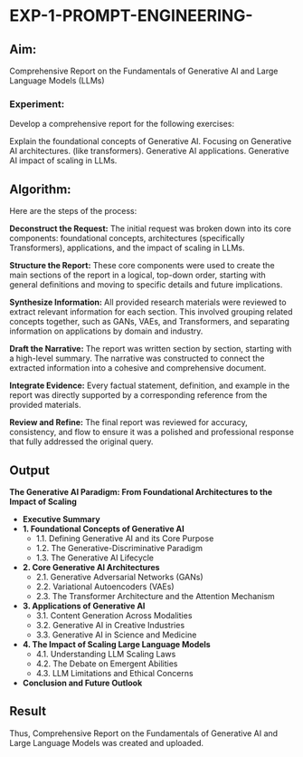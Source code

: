 # EXP-1-PROMPT-ENGINEERING-

## Aim: 
Comprehensive Report on the Fundamentals of Generative AI and Large Language Models (LLMs)

### Experiment: 
Develop a comprehensive report for the following exercises:

Explain the foundational concepts of Generative AI.
Focusing on Generative AI architectures. (like transformers).
Generative AI applications.
Generative AI impact of scaling in LLMs.

## Algorithm:
Here are the steps of the process:

**Deconstruct the Request:** The initial request was broken down into its core components: foundational concepts, architectures (specifically Transformers), applications, and the impact of scaling in LLMs.

**Structure the Report:** These core components were used to create the main sections of the report in a logical, top-down order, starting with general definitions and moving to specific details and future implications.

**Synthesize Information:** All provided research materials were reviewed to extract relevant information for each section. This involved grouping related concepts together, such as GANs, VAEs, and Transformers, and separating information on applications by domain and industry.

**Draft the Narrative:** The report was written section by section, starting with a high-level summary. The narrative was constructed to connect the extracted information into a cohesive and comprehensive document.

**Integrate Evidence:** Every factual statement, definition, and example in the report was directly supported by a corresponding reference from the provided materials.

**Review and Refine:** The final report was reviewed for accuracy, consistency, and flow to ensure it was a polished and professional response that fully addressed the original query.

## Output

**The Generative AI Paradigm: From Foundational Architectures to the Impact of Scaling**

*   **Executive Summary**
*   **1. Foundational Concepts of Generative AI**
    *   1.1. Defining Generative AI and its Core Purpose
    *   1.2. The Generative-Discriminative Paradigm
    *   1.3. The Generative AI Lifecycle
*   **2. Core Generative AI Architectures**
    *   2.1. Generative Adversarial Networks (GANs)
    *   2.2. Variational Autoencoders (VAEs)
    *   2.3. The Transformer Architecture and the Attention Mechanism
*   **3. Applications of Generative AI**
    *   3.1. Content Generation Across Modalities
    *   3.2. Generative AI in Creative Industries
    *   3.3. Generative AI in Science and Medicine
*   **4. The Impact of Scaling Large Language Models**
    *   4.1. Understanding LLM Scaling Laws
    *   4.2. The Debate on Emergent Abilities
    *   4.3. LLM Limitations and Ethical Concerns
*   **Conclusion and Future Outlook**




## Result
Thus, Comprehensive Report on the Fundamentals of Generative AI and Large Language Models was created and uploaded.

